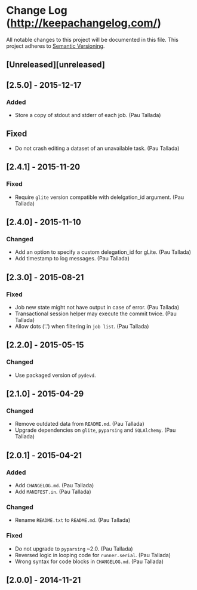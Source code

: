 # Change Log (http://keepachangelog.com/)
All notable changes to this project will be documented in this file.
This project adheres to [Semantic Versioning](http://semver.org/).


## [Unreleased][unreleased]


## [2.5.0] - 2015-12-17
### Added
- Store a copy of stdout and stderr of each job. (Pau Tallada)

## Fixed
- Do not crash editing a dataset of an unavailable task. (Pau Tallada)


## [2.4.1] - 2015-11-20
### Fixed
- Require `glite` version compatible with delelgation_id argument. (Pau Tallada)


## [2.4.0] - 2015-11-10
### Changed
- Add an option to specify a custom delegation_id for gLite. (Pau Tallada)
- Add timestamp to log messages. (Pau Tallada)


## [2.3.0] - 2015-08-21
### Fixed
- Job new state might not have output in case of error. (Pau Tallada)
- Transactional session helper may execute the commit twice. (Pau Tallada)
- Allow dots ('.') when filtering in `job list`. (Pau Tallada)


## [2.2.0] - 2015-05-15
### Changed
- Use packaged version of `pydevd`.


## [2.1.0] - 2015-04-29
### Changed
- Remove outdated data from `README.md`. (Pau Tallada)
- Upgrade dependencies on `glite`, `pyparsing` and `SQLAlchemy`. (Pau Tallada)


## [2.0.1] - 2015-04-21
### Added
- Add `CHANGELOG.md`. (Pau Tallada)
- Add `MANIFEST.in`. (Pau Tallada)

### Changed
- Rename `README.txt` to `README.md`. (Pau Tallada)

### Fixed
- Do not upgrade to `pyparsing` ~2.0. (Pau Tallada)
- Reversed logic in looping code for `runner.serial`. (Pau Tallada)
- Wrong syntax for code blocks in `CHANGELOG.md`. (Pau Tallada)


## [2.0.0] - 2014-11-21
